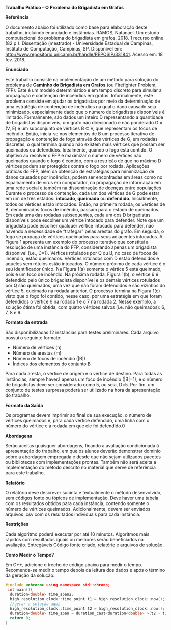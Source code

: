 **Trabalho Prático – O Problema do Brigadista em Grafos**

**Referência**

O documento abaixo foi utilizado como base para elaboração deste trabalho, incluindo enunciado e instâncias. RAMOS, Natanael. Um estudo computacional do problema do brigadista em grafos. 2018. 1 recurso online (82 p.). Dissertação (mestrado) - Universidade Estadual de Campinas, Instituto de Computação, Campinas, SP. Disponível em: <http://www.repositorio.unicamp.br/handle/REPOSIP/331841>. Acesso em: 18 fev. 2018.

**Enunciado**

Este trabalho consiste na implementação de um método para solução do problema de **Caminho do Brigadista em Grafos** (ou Firefighter Problem, FFP). Este é um modelo determinístico e em tempo discreto para simular a propagação e contenção de incêndios em grafos. Informalmente, este problema consiste em ajudar os brigadistas por meio da determinação de uma estratégia de contenção de incêndios na qual o dano causado seja minimizado, especialmente dado que o número de brigadistas disponíveis é limitado.  Formalmente, são dados um inteiro D representando a quantidade de brigadistas disponíveis, um grafo não direcionado e não ponderado G = (V, E) e um subconjunto de vértices B ⊆ V, que representam os focos de incêndio. Então, inicia-se nos elementos de B um processo iterativo de propagação e contenção de fogo através dos vértices de G, em rodadas discretas, o qual termina quando não existem mais vértices que possam ser queimados ou defendidos. Idealmente, quando o fogo está contido.  O objetivo ao resolver o FFP é maximizar o número de vértices não queimados quando o fogo é contido, com a restrição de que no máximo D vértices podem ser protegidos contra o fogo por rodada. Aplicações práticas do FFP, além da obtenção de estratégias para minimização de danos causados por incêndios,
podem ser encontradas em áreas como no espalhamento de vírus em computador, na propagação de informação em uma rede social e também na disseminação de doenças entre populações  Durante o processo de contenção, cada um dos vértices de G pode estar em um de três estados: **intocado**, **queimado** ou **defendido**. Inicialmente, todos os vértices estão intocados. Então, na primeira rodada, os vértices de B, denominados focos de incêndio, passam para o estado de queimados. Em cada uma das rodadas subsequentes, cada um dos D brigadistas disponíveis pode escolher um vértice intocado para defender. Note que um brigadista pode escolher qualquer vértice intocado para defender, não havendo a necessidade de “trafegar” pelas arestas do grafo. Em seguida, o fogo se propaga de vértices queimados para seus adjacentes intocados.  A Figura 1 apresenta um exemplo do processo iterativo que constitui a resolução de uma instância do FFP, considerando apenas um brigadista disponível (i.e., D=1). Vértices rotulados por Q ou B, no caso de focos de incêndio, estão queimados. Vértices rotulados com D estão defendidos e aqueles sem rótulos estão intocados. O número próximo de cada vértice é o seu identificador único. Na Figura 1(a) somente o vértice 5 está queimado, pois é um foco de incêndio. Na próxima rodada, Figura 1(b), o vértice 6 é defendido pelo único brigadista disponível e os demais vértices rotulados por Q são queimados, uma vez que não foram defendidos e são vizinhos do vértice 5, queimado na rodada anterior. O processo termina na Figura 1(c) visto que o fogo foi contido, nesse caso, por uma estratégia em que foram defendidos o vértice 6 na rodada 1 e o 7 na rodada 2. Nesse exemplo, a solução ótima foi obtida, com quatro vértices salvos (i.e. não queimados): 6, 7, 8 e 9.

**Formato da entrada**

São disponibilizadas 12 instâncias para testes preliminares. Cada arquivo possui o seguinte formato:
* Número de vértices (n)
* Número de arestas (m)
* Número de focos de incêndio (|B|)
* Índices dos elementos do conjunto B

Para cada aresta, o vértice de origem e o vértice de destino. Para todas as instâncias, sempre haverá apenas um foco de incêndio (|B|=1), e o número de brigadistas deve ser considerado como 5, ou seja, D=5. Por fim, um conjunto de testes surpresa poderá ser utilizado na hora da apresentação do trabalho.


**Formato da Saída**

Os programas devem imprimir ao final de sua execução, o número de vértices queimados e, para cada vértice defendido, uma linha com o número do vértice e a rodada em que ele foi defendido.0

**Abordagens**

Serão aceitas quaisquer abordagens, ficando a avaliação condicionada à apresentação do trabalho, em que os alunos deverão demonstrar domínio sobre a abordagem empregada e desde que não sejam utilizados pacotes ou bibliotecas com implementações prontas. Também não será aceita a implementação do método descrito no material que serve de referência para este trabalho.

**Relatório**

O relatório deve descrever sucinta e textualmente o método desenvolvido, sem códigos fonte ou tópicos de implementação. Deve haver uma tabela com os resultados obtidos para cada instância, contendo somente o número de vértices queimados. Adicionalmente, devem ser enviados arquivos .csv com os resultados individuais para cada instância.

**Restrições**

Cada algoritmo poderá executar por até 10 minutos. Algoritmos mais rápidos com resultados iguais ou melhores serão beneficiados na avaliação. Entregáveis Código fonte criado, relatório e arquivos de solução.

**Como Medir o Tempo?**

Em C++, adicione o trecho de código abaixo para medir o tempo. Recomenda-se medir o tempo depois da leitura dos dados e após o término da geração da solução.
```c++
#include <chrono> using namespace std::chrono;
 int main(){
  duration<double> time_span2;
  high_resolution_clock::time_point t1 = high_resolution_clock::now();
  //gerar a solução aqui
  high_resolution_clock::time_point t2 = high_resolution_clock::now();
  duration<double> time_span = duration_cast<duration<double> >(t2 - t1);
  return 0;
}
```
